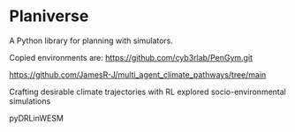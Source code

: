 # Planiverse
A Python library for planning with simulators.


Copied environments are:
https://github.com/cyb3rlab/PenGym.git

https://github.com/JamesR-J/multi_agent_climate_pathways/tree/main


Crafting desirable climate trajectories with RL explored
socio-environmental simulations

pyDRLinWESM